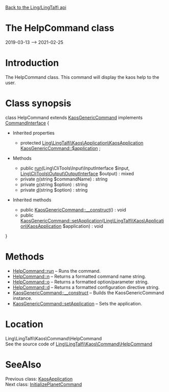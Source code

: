 [Back to the Ling/LingTalfi api](https://github.com/lingtalfi/LingTalfi/blob/master/doc/api/Ling/LingTalfi.md)



The HelpCommand class
================
2019-03-13 --> 2021-02-25






Introduction
============

The HelpCommand class.
This command will display the kaos help to the user.



Class synopsis
==============


class <span class="pl-k">HelpCommand</span> extends [KaosGenericCommand](https://github.com/lingtalfi/LingTalfi/blob/master/doc/api/Ling/LingTalfi/Kaos/Command/KaosGenericCommand.md) implements [CommandInterface](https://github.com/lingtalfi/CliTools/blob/master/doc/api/Ling/CliTools/Command/CommandInterface.md) {

- Inherited properties
    - protected [Ling\LingTalfi\Kaos\Application\KaosApplication](https://github.com/lingtalfi/LingTalfi/blob/master/doc/api/Ling/LingTalfi/Kaos/Application/KaosApplication.md) [KaosGenericCommand::$application](#property-application) ;

- Methods
    - public [run](https://github.com/lingtalfi/LingTalfi/blob/master/doc/api/Ling/LingTalfi/Kaos/Command/HelpCommand/run.md)(Ling\CliTools\Input\InputInterface $input, [Ling\CliTools\Output\OutputInterface](https://github.com/lingtalfi/CliTools/blob/master/doc/api/Ling/CliTools/Output/OutputInterface.md) $output) : mixed
    - private [n](https://github.com/lingtalfi/LingTalfi/blob/master/doc/api/Ling/LingTalfi/Kaos/Command/HelpCommand/n.md)(string $commandName) : string
    - private [o](https://github.com/lingtalfi/LingTalfi/blob/master/doc/api/Ling/LingTalfi/Kaos/Command/HelpCommand/o.md)(string $option) : string
    - private [d](https://github.com/lingtalfi/LingTalfi/blob/master/doc/api/Ling/LingTalfi/Kaos/Command/HelpCommand/d.md)(string $option) : string

- Inherited methods
    - public [KaosGenericCommand::__construct](https://github.com/lingtalfi/LingTalfi/blob/master/doc/api/Ling/LingTalfi/Kaos/Command/KaosGenericCommand/__construct.md)() : void
    - public [KaosGenericCommand::setApplication](https://github.com/lingtalfi/LingTalfi/blob/master/doc/api/Ling/LingTalfi/Kaos/Command/KaosGenericCommand/setApplication.md)([Ling\LingTalfi\Kaos\Application\KaosApplication](https://github.com/lingtalfi/LingTalfi/blob/master/doc/api/Ling/LingTalfi/Kaos/Application/KaosApplication.md) $application) : void

}






Methods
==============

- [HelpCommand::run](https://github.com/lingtalfi/LingTalfi/blob/master/doc/api/Ling/LingTalfi/Kaos/Command/HelpCommand/run.md) &ndash; Runs the command.
- [HelpCommand::n](https://github.com/lingtalfi/LingTalfi/blob/master/doc/api/Ling/LingTalfi/Kaos/Command/HelpCommand/n.md) &ndash; Returns a formatted command name string.
- [HelpCommand::o](https://github.com/lingtalfi/LingTalfi/blob/master/doc/api/Ling/LingTalfi/Kaos/Command/HelpCommand/o.md) &ndash; Returns a formatted option/parameter string.
- [HelpCommand::d](https://github.com/lingtalfi/LingTalfi/blob/master/doc/api/Ling/LingTalfi/Kaos/Command/HelpCommand/d.md) &ndash; Returns a formatted configuration directive string.
- [KaosGenericCommand::__construct](https://github.com/lingtalfi/LingTalfi/blob/master/doc/api/Ling/LingTalfi/Kaos/Command/KaosGenericCommand/__construct.md) &ndash; Builds the KaosGenericCommand instance.
- [KaosGenericCommand::setApplication](https://github.com/lingtalfi/LingTalfi/blob/master/doc/api/Ling/LingTalfi/Kaos/Command/KaosGenericCommand/setApplication.md) &ndash; Sets the application.





Location
=============
Ling\LingTalfi\Kaos\Command\HelpCommand<br>
See the source code of [Ling\LingTalfi\Kaos\Command\HelpCommand](https://github.com/lingtalfi/LingTalfi/blob/master/Kaos/Command/HelpCommand.php)



SeeAlso
==============
Previous class: [KaosApplication](https://github.com/lingtalfi/LingTalfi/blob/master/doc/api/Ling/LingTalfi/Kaos/Application/KaosApplication.md)<br>Next class: [InitializePlanetCommand](https://github.com/lingtalfi/LingTalfi/blob/master/doc/api/Ling/LingTalfi/Kaos/Command/InitializePlanetCommand.md)<br>
